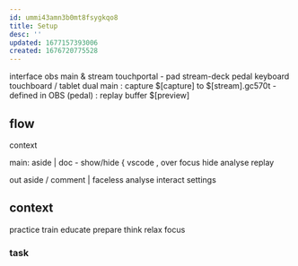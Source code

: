 ```yaml
---
id: ummi43amn3b0mt8fsygkqo8
title: Setup
desc: ''
updated: 1677157393006
created: 1676720775528
---
```


interface
  obs main & stream
  touchportal - pad
  stream-deck pedal
  keyboard
  touchboard / tablet
dual
  main
    : capture $[capture] to $[stream].gc570t
      - defined in OBS (pedal)
    : replay buffer $[preview]

## flow
context

main:
  aside
    | 
  doc
    - show/hide
      { vscode
      , 
  over
  focus
  hide
  analyse
  replay

out
  aside / comment
    | faceless
  analyse
  interact
  settings

## context
practice
train
educate
prepare
think
relax
focus

### task